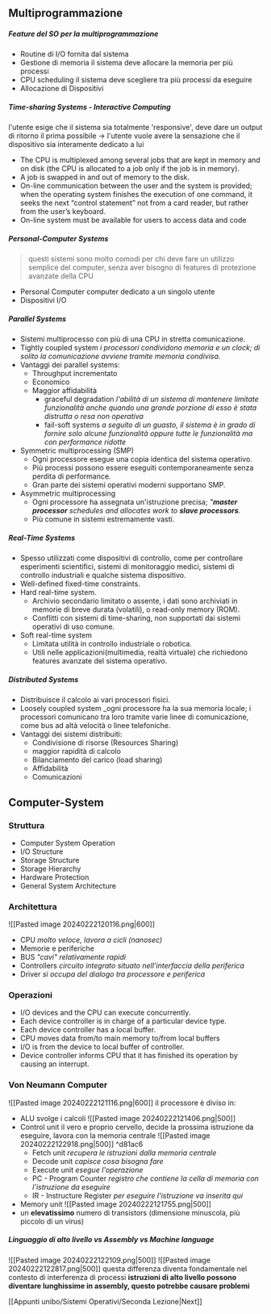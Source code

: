 ## Multiprogrammazione

##### Feature del SO per la multiprogrammazione
- Routine di I/O fornita dal sistema
- Gestione di memoria
		 il sistema deve allocare la memoria per più processi
- CPU scheduling
		 il sistema deve scegliere tra più processi da eseguire
- Allocazione di Dispositivi

##### Time-sharing Systems - Interactive Computing

l'utente esige che il sistema sia totalmente 'responsive', deve dare un output di ritorno il prima possibile -> l'utente vuole avere la sensazione che il dispositivo sia interamente dedicato a lui

- The CPU is multiplexed among several jobs that are kept in memory and on disk (the CPU is allocated to a job only if the job is in memory). 
- A job is swapped in and out of memory to the disk. 
- On-line communication between the user and the system is provided; when the operating system finishes the execution of one command, it seeks the next “control statement” not from a card reader, but rather from the user’s keyboard. 
-   On-line system must be available for users to access data and code



##### Personal-Computer Systems
>questi sistemi sono molto comodi per chi deve fare un utilizzo semplice del computer, senza aver bisogno di features di protezione avanzate della CPU
- Personal Computer
		computer dedicato a un singolo utente
- Dispositivi I/O

##### Parallel Systems
- Sistemi multiprocesso con più di una CPU in stretta comunicazione. 
- Tightly coupled system 
	_i processori condividono memoria e un clock; di solito la comunicazione avviene tramite memoria condivisa._ 
- Vantaggi dei parallel systems: 
	- Throughput incrementato 
	- Economico
	- Maggior affidabilità 
		- graceful degradation 
				_l'abilità di un sistema di mantenere limitate funzionalità anche quando una grande porzione di esso è stata distrutta o resa non operativa_
		- fail-soft systems
				_a seguito di un guasto, il sistema è in grado di fornire solo alcune funzionalità oppure tutte le funzionalità ma con performance ridotte_
- Symmetric multiprocessing (SMP) 
	- Ogni processore esegue una copia identica del sistema operativo. 
	- Più processi possono essere eseguiti contemporaneamente senza perdita di performance. 
	- Gran parte dei sistemi operativi moderni supportano SMP. 
- Asymmetric multiprocessing 
	- Ogni processore ha assegnata un'istruzione precisa; _"**master processor** schedules and allocates work to **slave processors**._ 
	- Più comune in sistemi estremamente vasti.

##### Real-Time Systems
- Spesso utilizzati come dispositivi di controllo, come per controllare esperimenti scientifici, sistemi di monitoraggio medici, sistemi di controllo industriali e qualche sistema dispositivo.
- Well-defined fixed-time constraints. 
- Hard real-time system. 
	- Archivio secondario limitato o assente, i dati sono archiviati in memorie di breve durata (volatili), o read-only memory (ROM). 
	- Conflitti con sistemi di time-sharing, non supportati dai sistemi operativi di uso comune. 
- Soft real-time system 
	- Limitata utilità in controllo industriale o robotica. 
	- Utili nelle applicazioni(multimedia, realtà virtuale) che richiedono features avanzate del sistema operativo.


##### Distributed Systems
- Distribuisce il calcolo ai vari processori fisici. 
- Loosely coupled system 
		_ogni processore ha la sua memoria locale; i processori comunicano tra loro tramite varie linee di comunicazione, come bus ad altà velocità o linee telefoniche. 
- Vantaggi dei sistemi distribuiti: 
	- Condivisione di risorse (Resources Sharing) 
	- maggior rapidità di calcolo 
	- Bilanciamento del carico (load sharing)
	- Affidabilità 
	- Comunicazioni



## Computer-System
### Struttura
- Computer System Operation 
- I/O Structure 
- Storage Structure 
- Storage Hierarchy 
- Hardware Protection 
- General System Architecture
### Architettura

![[Pasted image 20240222120116.png|600]]

- CPU 
		_molto veloce, lavora a cicli (nanosec)_
- Memorie e periferiche
- BUS
		_"cavi" relativamente rapidi_
- Controllers
		_circuito integrato situato nell'interfaccia della periferica_
- Driver
		_si occupa del dialogo tra processore e periferica_

### Operazioni
- I/O devices and the CPU can execute concurrently. 
- Each device controller is in charge of a particular device type. 
- Each device controller has a local buffer. 
- CPU moves data from/to main memory to/from local buffers 
- I/O is from the device to local buffer of controller. 
- Device controller informs CPU that it has finished its operation by causing an interrupt.

### Von Neumann Computer

![[Pasted image 20240222121116.png|600]]
il processore è diviso in:
- ALU
		svolge i calcoli
		![[Pasted image 20240222121406.png|500]]
-  Control unit
		il vero e proprio cervello, decide la prossima istruzione da eseguire, lavora con la memoria centrale
		![[Pasted image 20240222122918.png|500]] ^d81ac6
	- Fetch unit
			_recupera le istruzioni dalla memoria centrale_
	- Decode unit
			_capisce cosa bisogna fare_
	- Execute unit
			_esegue l'operazione_
	- PC - Program Counter
			_registro che contiene la cella di memoria con l'istruzione da eseguire_
	- IR - Instructure Register
			_per eseguire l'istruzione va inserita qui_
- Memory unit
		![[Pasted image 20240222121755.png|500]]
- un __elevatissimo__ numero di transistors (dimensione minuscola, più piccolo di un virus)	

##### Linguaggio di alto livello vs Assembly vs Machine language
![[Pasted image 20240222122109.png|500]] 
![[Pasted image 20240222122817.png|500]]
questa differenza diventa fondamentale nel contesto di interferenza di processi
**istruzioni di alto livello possono diventare lunghissime in assembly, questo potrebbe causare problemi**

[[Appunti unibo/Sistemi Operativi/Seconda Lezione|Next]]